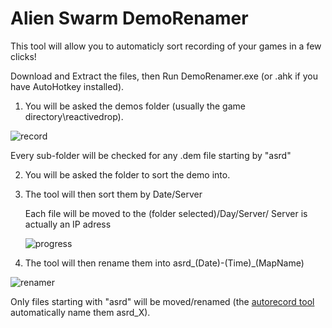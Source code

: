 # Alien Swarm DemoRenamer

This tool will allow you to automaticly sort recording of your games in a few clicks!

Download and Extract the files, then Run DemoRenamer.exe (or .ahk if you have AutoHotkey installed).

1) You will be asked the demos folder (usually the game directory\reactivedrop\).

![record](https://i.imgur.com/gkKfBDH.png)

Every sub-folder will be checked for any .dem file starting by "asrd"

2) You will be asked the folder to sort the demo into.

3) The tool will then sort them by Date/Server

   Each file will be moved to the (folder selected)/Day/Server/
   Server is actually an IP adress
   
   ![progress](https://i.imgur.com/BKxUsQ5.png)

4) The tool will then rename them into asrd_(Date)-(Time)_(MapName)

![renamer](https://i.imgur.com/Dl5tkcQ.png)

Only files starting with "asrd" will be moved/renamed (the [autorecord tool](https://github.com/wawawawawawawa/Alien-Swarm-AutoRecord) automatically name them asrd_X).
